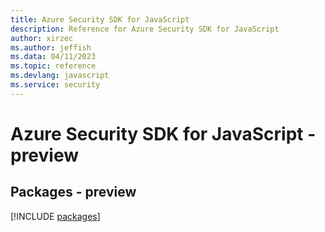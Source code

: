 ```yaml
---
title: Azure Security SDK for JavaScript
description: Reference for Azure Security SDK for JavaScript
author: xirzec
ms.author: jeffish
ms.data: 04/11/2023
ms.topic: reference
ms.devlang: javascript
ms.service: security
---
```

# Azure Security SDK for JavaScript - preview
## Packages - preview
[!INCLUDE [packages](security-index.md)]